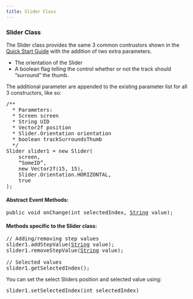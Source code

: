 ```yaml
---
title: Slider Class
---
```

<h3 class="sectionedit1" id="slider_class">Slider Class</h3>
<div class="level3">

<p>
The Slider class provides the same 3 common contrustors shown in the <a href="http://jmonkeyengine.org/wiki/doku.php/jme3:contributions:tonegodgui:quickstart" class="urlextern" title="http://jmonkeyengine.org/wiki/doku.php/jme3:contributions:tonegodgui:quickstart" rel="nofollow">Quick Start Guide</a> with the addition of two extra parameters.
</p>
<ul>
<li class="level1"><div class="li"> The orientation of the Slider</div>
</li>
<li class="level1"><div class="li"> A boolean flag telling the control whether or not the track should “surround” the thumb.</div>
</li>
</ul>

<p>
The additional parameter are appended to the existing parameter list for all 3 constructors, like so:
</p>
<pre class="code java"><span class="co3">/**
  * Parameters:
  * Screen screen
  * String UID
  * Vector2f position
  * Slider.Orientation orientation
  * boolean trackSurroundsThumb
  */</span>
Slider slider1 <span class="sy0">=</span> <span class="kw1">new</span> Slider<span class="br0">(</span>
    screen,
    “SomeID”,
    <span class="kw1">new</span> Vector2f<span class="br0">(</span><span class="nu0">15</span>, <span class="nu0">15</span><span class="br0">)</span>,
    Slider.<span class="me1">Orientation</span>.<span class="me1">HORIZONTAL</span>,
    <span class="kw2">true</span>
<span class="br0">)</span><span class="sy0">;</span></pre>

</div>

<h4 id="abstract_event_methods">Abstract Event Methods:</h4>
<div class="level4">
<pre class="code java"><span class="kw1">public</span> <span class="kw4">void</span> onChange<span class="br0">(</span><span class="kw4">int</span> selectedIndex, <a href="http://www.google.com/search?hl=en&amp;q=allinurl%3Adocs.oracle.com+javase+docs+api+string"><span class="kw3">String</span></a> value<span class="br0">)</span><span class="sy0">;</span></pre>

</div>

<h4 id="methods_specific_to_the_slider_class">Methods specific to the Slider class:</h4>
<div class="level4">
<pre class="code java"><span class="co1">// Adding/removing step values</span>
slider1.<span class="me1">addStepValue</span><span class="br0">(</span><a href="http://www.google.com/search?hl=en&amp;q=allinurl%3Adocs.oracle.com+javase+docs+api+string"><span class="kw3">String</span></a> value<span class="br0">)</span><span class="sy0">;</span>
slider1.<span class="me1">removeStepValue</span><span class="br0">(</span><a href="http://www.google.com/search?hl=en&amp;q=allinurl%3Adocs.oracle.com+javase+docs+api+string"><span class="kw3">String</span></a> value<span class="br0">)</span><span class="sy0">;</span>
 
<span class="co1">// Selected values</span>
slider1.<span class="me1">getSelectedIndex</span><span class="br0">(</span><span class="br0">)</span><span class="sy0">;</span></pre>

<p>
You can set the select Sliders position and selected value using:
</p>
<pre class="code java">slider1.<span class="me1">setSelectedIndex</span><span class="br0">(</span><span class="kw4">int</span> selectedIndex<span class="br0">)</span></pre>

</div>
